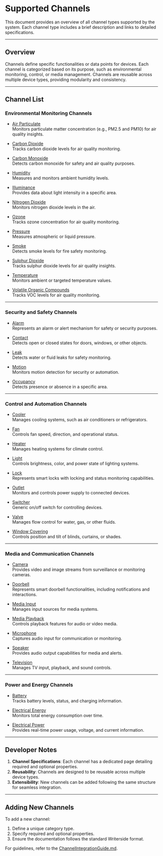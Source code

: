 # Supported Channels

This document provides an overview of all channel types supported by the system. Each channel type includes a brief description and links to detailed specifications.

---

## Overview

Channels define specific functionalities or data points for devices. Each channel is categorized based on its purpose, such as environmental monitoring, control, or media management. Channels are reusable across multiple device types, providing modularity and consistency.

---

## Channel List

### Environmental Monitoring Channels

- [Air Particulate](AirParticulateChannel.md)  
  Monitors particulate matter concentration (e.g., PM2.5 and PM10) for air quality insights.

- [Carbon Dioxide](CarbonDioxideChannel.md)  
  Tracks carbon dioxide levels for air quality monitoring.

- [Carbon Monoxide](CarbonMonoxideChannel.md)  
  Detects carbon monoxide for safety and air quality purposes.

- [Humidity](HumidityChannel.md)  
  Measures and monitors ambient humidity levels.

- [Illuminance](IlluminanceChannel.md)  
  Provides data about light intensity in a specific area.

- [Nitrogen Dioxide](NitrogenDioxideChannel.md)  
  Monitors nitrogen dioxide levels in the air.

- [Ozone](OzoneChannel.md)  
  Tracks ozone concentration for air quality monitoring.

- [Pressure](PressureChannel.md)  
  Measures atmospheric or liquid pressure.

- [Smoke](SmokeChannel.md)  
  Detects smoke levels for fire safety monitoring.

- [Sulphur Dioxide](SulphurDioxideChannel.md)  
  Tracks sulphur dioxide levels for air quality insights.

- [Temperature](TemperatureChannel.md)  
  Monitors ambient or targeted temperature values.

- [Volatile Organic Compounds](VolatileOrganicCompoundsChannel.md)  
  Tracks VOC levels for air quality monitoring.

---

### Security and Safety Channels

- [Alarm](AlarmChannel.md)  
  Represents an alarm or alert mechanism for safety or security purposes.

- [Contact](ContactChannel.md)  
  Detects open or closed states for doors, windows, or other objects.

- [Leak](LeakChannel.md)  
  Detects water or fluid leaks for safety monitoring.

- [Motion](MotionChannel.md)  
  Monitors motion detection for security or automation.

- [Occupancy](OccupancyChannel.md)  
  Detects presence or absence in a specific area.

---

### Control and Automation Channels

- [Cooler](CoolerChannel.md)  
  Manages cooling systems, such as air conditioners or refrigerators.

- [Fan](FanChannel.md)  
  Controls fan speed, direction, and operational status.

- [Heater](HeaterChannel.md)  
  Manages heating systems for climate control.

- [Light](LightChannel.md)  
  Controls brightness, color, and power state of lighting systems.

- [Lock](LockChannel.md)  
  Represents smart locks with locking and status monitoring capabilities.

- [Outlet](OutletChannel.md)  
  Monitors and controls power supply to connected devices.

- [Switcher](SwitcherChannel.md)  
  Generic on/off switch for controlling devices.

- [Valve](ValveChannel.md)  
  Manages flow control for water, gas, or other fluids.

- [Window Covering](WindowCoveringChannel.md)  
  Controls position and tilt of blinds, curtains, or shades.

---

### Media and Communication Channels

- [Camera](CameraChannel.md)  
  Provides video and image streams from surveillance or monitoring cameras.

- [Doorbell](DoorbellChannel.md)  
  Represents smart doorbell functionalities, including notifications and interactions.

- [Media Input](MediaInputChannel.md)  
  Manages input sources for media systems.

- [Media Playback](MediaPlaybackChannel.md)  
  Controls playback features for audio or video media.

- [Microphone](MicrophoneChannel.md)  
  Captures audio input for communication or monitoring.

- [Speaker](SpeakerChannel.md)  
  Provides audio output capabilities for media and alerts.

- [Television](TelevisionChannel.md)  
  Manages TV input, playback, and sound controls.

---

### Power and Energy Channels

- [Battery](BatteryChannel.md)  
  Tracks battery levels, status, and charging information.

- [Electrical Energy](ElectricalEnergyChannel.md)  
  Monitors total energy consumption over time.

- [Electrical Power](ElectricalPowerChannel.md)  
  Provides real-time power usage, voltage, and current information.

---

## Developer Notes

1. **Channel Specifications**: Each channel has a dedicated page detailing required and optional properties.
2. **Reusability**: Channels are designed to be reusable across multiple device types.
3. **Extensibility**: New channels can be added following the same structure for seamless integration.

---

## Adding New Channels

To add a new channel:
1. Define a unique category type.
2. Specify required and optional properties.
3. Ensure the documentation follows the standard Writerside format.

For guidelines, refer to the [ChannelIntegrationGuide.md](ChannelIntegrationGuide.md).